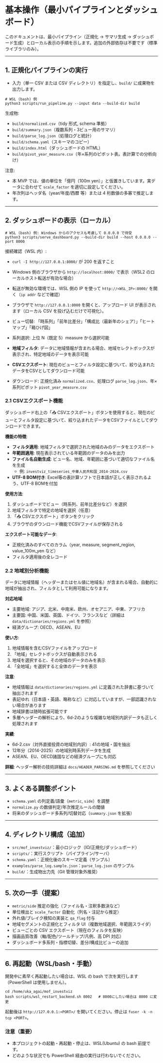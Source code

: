 # 基本操作（最小パイプラインとダッシュボード）

このドキュメントは、最小パイプライン（正規化 → サマリ生成 → ダッシュボード生成）とローカル表示の手順を示します。追加の外部依存は不要です（標準ライブラリのみ）。

---

## 1. 正規化パイプラインの実行

- 入力（単一 CSV または CSV ディレクトリ）を指定し、`build/` に成果物を出力します。

```
# WSL (bash) 例
python3 scripts/run_pipeline.py --input data --build-dir build
```

生成物:
- `build/normalized.csv`（tidy 形式, schema 準拠）
- `build/summary.json`（複数系列・3ビュー用のサマリ）
- `build/parse_log.json`（処理ログと統計）
- `build/schema.yaml`（スキーマのコピー）
- `build/index.html`（ダッシュボードの HTML）
- `build/pivot_year_measure.csv`（年×系列のピボット表。表計算での分析向け）

注意:
- 本 MVP では、値の単位を「億円（100m yen）」と仮置きしています。実データに合わせて `scale_factor` を適切に設定してください。
- 年次列はヘッダ名（year/年度/西暦 等）または 4 桁数値の多寡で推定します。

---

## 2. ダッシュボードの表示（ローカル）

```
# WSL (bash) 例: Windows からのアクセスも考慮して 0.0.0.0 で待受
python3 scripts/serve_dashboard.py --build-dir build --host 0.0.0.0 --port 8000
```

接続確認（WSL 内）:
- `curl -I http://127.0.0.1:8000/` が 200 を返すこと
- Windows 側のブラウザから `http://localhost:8000/` で表示（WSL2 のローカルホスト転送が有効な場合）
- 転送が無効な環境では、WSL 側の IP を使って `http://<WSL_IP>:8000/` を開く（`ip addr` などで確認）

- ブラウザで `http://127.0.0.1:8000` を開くと、アップロード UI が表示されます（ローカル CSV を投げ込むだけで可視化）。
- ビュー切替: 「時系列」「前年比差分」「構成比（最新年のシェア）」「ヒートマップ」「箱ひげ図」
- 系列選択: 上位 N（既定 5）measure から選択可能
- **地域フィルタ**: データに地域情報が含まれる場合、地域セレクトボックスが表示され、特定地域のデータを表示可能
- **CSVエクスポート**: 現在のビューとフィルタ設定に基づいて、絞り込まれたデータをCSVとしてダウンロード可能
- ダウンロード: 正規化済み `normalized.csv`、処理ログ `parse_log.json`、年×系列ピボット `pivot_year_measure.csv`

### 2.1 CSVエクスポート機能

ダッシュボード右上の「📥 CSVエクスポート」ボタンを使用すると、現在のビューとフィルタ設定に基づいて、絞り込まれたデータをCSVファイルとしてダウンロードできます。

**機能の特徴**:
- **フィルタ適用**: 地域フィルタで選択された地域のみのデータをエクスポート
- **年範囲適用**: 現在表示されている年範囲のデータのみを出力
- **ファイル名自動生成**: ビュー名、地域、年範囲に基づいて適切なファイル名を生成
  - 例: `investviz_timeseries_中華人民共和国_2014-2024.csv`
- **UTF-8 BOM付き**: Excel等の表計算ソフトで日本語が正しく表示されるよう、UTF-8 BOMを付加

**使用方法**:
1. ダッシュボードでビュー（時系列、前年比差分など）を選択
2. 地域フィルタで特定の地域を選択（任意）
3. 「📥 CSVエクスポート」ボタンをクリック
4. ブラウザのダウンロード機能でCSVファイルが保存される

**エクスポート可能なデータ**:
- 正規化済みのすべてのカラム（year, measure, segment_region, value_100m_yen など）
- フィルタ適用後の全レコード

### 2.2 地域別分析機能

データに地域情報（ヘッダーまたはセル値に地域名）が含まれる場合、自動的に地域が抽出され、フィルタとして利用可能になります。

**対応地域**:
- 主要地域: アジア、北米、中南米、欧州、オセアニア、中東、アフリカ
- 主要国: 中国、米国、英国、ドイツ、フランスなど（詳細は `data/dictionaries/regions.yml` を参照）
- 経済グループ: OECD、ASEAN、EU

**使い方**:
1. 地域情報を含むCSVファイルをアップロード
2. 「地域」セレクトボックスが自動表示される
3. 地域を選択すると、その地域のデータのみを表示
4. 「全地域」を選択すると全体のデータを表示

**注意**:
- 地域情報は `data/dictionaries/regions.yml` に定義された辞書に基づいて抽出されます
- 表記ゆれ（日本語・英語、略称など）に対応していますが、一部認識されない場合があります
- 地域辞書は随時拡張可能です
- 多層ヘッダーの解析により、6d-2のような複雑な地域別内訳データも正しく処理されます

**実績**:
- 6d-2.csv（対外直接投資の地域別内訳）: 41の地域・国を抽出
- 12年分（2014-2025）の地域別時系列データを生成
- ASEAN、EU、OECD諸国などの経済グループにも対応

**詳細**: ヘッダー解析の技術詳細は `docs/HEADER_PARSING.md` を参照してください

---

## 3. よくある調整ポイント

- `schema.yaml` の列定義/語彙（`metric`, `side`）を調整
- `normalize.py` の数値判定/年次推定ルールの閾値
- 将来のダッシュボード多系列/切替対応（`summary.json` を拡張）

---

## 4. ディレクトリ構成（追加）

- `src/mof_investviz/`：最小ロジック（IO/正規化/ダッシュボード）
- `scripts/`：実行スクリプト（パイプライン/サーバ）
- `schema.yaml`：正規化後のスキーマ定義（サンプル）
- `examples/parse_log.sample.json`：`parse_log.json` のサンプル
- `build/`：生成物出力先（Git 管理対象外推奨）

---

## 5. 次の一手（提案）

- `metric/side` 推定の強化（ファイル名・注釈多数決など）
- 単位検出と `scale_factor` 自動化（列名・注記から推定）
- 外れ値/ブレイク検知の実装と `qa_flag` 付与
- 地域セグメントの正規化とフィルタ UI（複数地域選択、年範囲スライダ）
- ビューごとの CSV エクスポート（現在のフィルタを反映）
- 描画品質改善（軸/配色/ツールチップ/凡例、高 DPI 対応）
- ダッシュボード多系列・指標切替、差分/構成比ビューの追加

---

## 6. 再起動（WSL/bash・手動）

開発中に素早く再起動したい場合は、WSL の bash で次を実行します（PowerShell は使用しません）。

```
cd /home/uka_agai/mof_investviz
bash scripts/wsl_restart_backend.sh 8002   # 8000にしたい場合は 8000 に変更
```

起動後は `http://127.0.0.1:<PORT>/` を開いてください。停止は `fuser -k -n tcp <PORT>`。

### 注意（重要）
- 本プロジェクトの起動・再起動・停止は、WSL(Ubuntu) の bash 前提です。
- どのような状況でも PowerShell 経由の実行は行わないでください。
